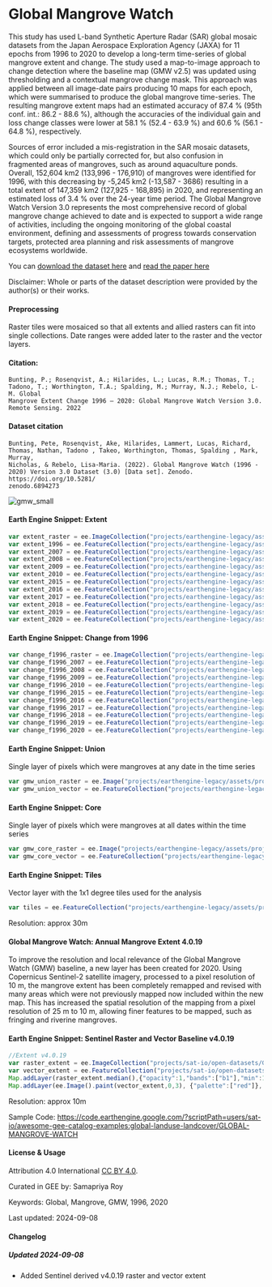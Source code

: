 # Global Mangrove Watch

This study has used L-band Synthetic Aperture Radar (SAR) global mosaic datasets from the Japan Aerospace Exploration Agency (JAXA) for 11 epochs from 1996 to 2020 to develop a long-term time-series of global mangrove extent and change. The study used a map-to-image approach to change detection where the baseline map (GMW v2.5) was updated using thresholding and a contextual mangrove change mask. This approach was applied between all image-date pairs producing 10 maps for each epoch, which were summarised to produce the global mangrove time-series. The resulting mangrove extent maps had an estimated accuracy of 87.4 % (95th conf. int.: 86.2 - 88.6 %), although the accuracies of the individual gain and loss change classes were lower at 58.1 % (52.4 - 63.9 %) and 60.6 % (56.1 - 64.8 %), respectively.

Sources of error included a mis-registration in the SAR mosaic datasets, which could only be partially corrected for, but also confusion in fragmented areas of mangroves, such as around aquaculture ponds. Overall, 152,604 km2 (133,996 - 176,910) of mangroves were identified for 1996, with this decreasing by -5,245 km2 (-13,587 - 3686) resulting in a total extent of 147,359 km2 (127,925 - 168,895) in 2020, and representing an estimated loss of 3.4 % over the 24-year time period. The Global Mangrove Watch Version 3.0 represents the most comprehensive record of global mangrove change achieved to date and is expected to support a wide range of activities, including the ongoing monitoring of the global coastal environment, defining and assessments of progress towards conservation targets, protected area planning and risk assessments of mangrove ecosystems worldwide.

You can [download the dataset here](https://zenodo.org/record/6894273#.YyMn4tXMKdw) and [read the paper here](https://www.mdpi.com/2072-4292/14/15/3657)

Disclaimer: Whole or parts of the dataset description were provided by the author(s) or their works.

#### Preprocessing

Raster tiles were mosaiced so that all extents and allied rasters can fit into single collections. Date ranges were added later to the raster and the vector layers.

#### Citation:

```
Bunting, P.; Rosenqvist, A.; Hilarides, L.; Lucas, R.M.; Thomas, T.; Tadono, T.; Worthington, T.A.; Spalding, M.; Murray, N.J.; Rebelo, L-M. Global
Mangrove Extent Change 1996 – 2020: Global Mangrove Watch Version 3.0. Remote Sensing. 2022
```

#### Dataset citation

```
Bunting, Pete, Rosenqvist, Ake, Hilarides, Lammert, Lucas, Richard, Thomas, Nathan, Tadono , Takeo, Worthington, Thomas, Spalding , Mark, Murray,
Nicholas, & Rebelo, Lisa-Maria. (2022). Global Mangrove Watch (1996 - 2020) Version 3.0 Dataset (3.0) [Data set]. Zenodo. https://doi.org/10.5281/
zenodo.6894273
```

![gmw_small](https://user-images.githubusercontent.com/6677629/190841060-d939cc7d-f3ce-499f-8411-623806936bc8.gif)

#### Earth Engine Snippet: Extent

```js
var extent_raster = ee.ImageCollection("projects/earthengine-legacy/assets/projects/sat-io/open-datasets/GMW/extent/GMW_V3");
var extent_1996 = ee.FeatureCollection("projects/earthengine-legacy/assets/projects/sat-io/open-datasets/GMW/extent/gmw_v3_1996_vec");
var extent_2007 = ee.FeatureCollection("projects/earthengine-legacy/assets/projects/sat-io/open-datasets/GMW/extent/gmw_v3_2007_vec");
var extent_2008 = ee.FeatureCollection("projects/earthengine-legacy/assets/projects/sat-io/open-datasets/GMW/extent/gmw_v3_2008_vec");
var extent_2009 = ee.FeatureCollection("projects/earthengine-legacy/assets/projects/sat-io/open-datasets/GMW/extent/gmw_v3_2009_vec");
var extent_2010 = ee.FeatureCollection("projects/earthengine-legacy/assets/projects/sat-io/open-datasets/GMW/extent/gmw_v3_2010_vec");
var extent_2015 = ee.FeatureCollection("projects/earthengine-legacy/assets/projects/sat-io/open-datasets/GMW/extent/gmw_v3_2015_vec");
var extent_2016 = ee.FeatureCollection("projects/earthengine-legacy/assets/projects/sat-io/open-datasets/GMW/extent/gmw_v3_2016_vec");
var extent_2017 = ee.FeatureCollection("projects/earthengine-legacy/assets/projects/sat-io/open-datasets/GMW/extent/gmw_v3_2017_vec");
var extent_2018 = ee.FeatureCollection("projects/earthengine-legacy/assets/projects/sat-io/open-datasets/GMW/extent/gmw_v3_2018_vec");
var extent_2019 = ee.FeatureCollection("projects/earthengine-legacy/assets/projects/sat-io/open-datasets/GMW/extent/gmw_v3_2019_vec");
var extent_2020 = ee.FeatureCollection("projects/earthengine-legacy/assets/projects/sat-io/open-datasets/GMW/extent/gmw_v3_2020_vec");
```

#### Earth Engine Snippet: Change from 1996

```js
var change_f1996_raster = ee.ImageCollection("projects/earthengine-legacy/assets/projects/sat-io/open-datasets/GMW/change/change_f1996");
var change_f1996_2007 = ee.FeatureCollection("projects/earthengine-legacy/assets/projects/sat-io/open-datasets/GMW/change/gmw_v3_f1996_t2007_vec");
var change_f1996_2008 = ee.FeatureCollection("projects/earthengine-legacy/assets/projects/sat-io/open-datasets/GMW/change/gmw_v3_f1996_t2008_vec");
var change_f1996_2009 = ee.FeatureCollection("projects/earthengine-legacy/assets/projects/sat-io/open-datasets/GMW/change/gmw_v3_f1996_t2009_vec");
var change_f1996_2010 = ee.FeatureCollection("projects/earthengine-legacy/assets/projects/sat-io/open-datasets/GMW/change/gmw_v3_f1996_t2010_vec");
var change_f1996_2015 = ee.FeatureCollection("projects/earthengine-legacy/assets/projects/sat-io/open-datasets/GMW/change/gmw_v3_f1996_t2015_vec");
var change_f1996_2016 = ee.FeatureCollection("projects/earthengine-legacy/assets/projects/sat-io/open-datasets/GMW/change/gmw_v3_f1996_t2016_vec");
var change_f1996_2017 = ee.FeatureCollection("projects/earthengine-legacy/assets/projects/sat-io/open-datasets/GMW/change/gmw_v3_f1996_t2017_vec");
var change_f1996_2018 = ee.FeatureCollection("projects/earthengine-legacy/assets/projects/sat-io/open-datasets/GMW/change/gmw_v3_f1996_t2018_vec");
var change_f1996_2019 = ee.FeatureCollection("projects/earthengine-legacy/assets/projects/sat-io/open-datasets/GMW/change/gmw_v3_f1996_t2019_vec");
var change_f1996_2020 = ee.FeatureCollection("projects/earthengine-legacy/assets/projects/sat-io/open-datasets/GMW/change/gmw_v3_f1996_t2020_vec");
```
#### Earth Engine Snippet: Union

Single layer of pixels which were mangroves at any date in the time series

```js
var gmw_union_raster = ee.Image("projects/earthengine-legacy/assets/projects/sat-io/open-datasets/GMW/union/gmw_v3_mng_union");
var gmw_union_vector = ee.FeatureCollection("projects/earthengine-legacy/assets/projects/sat-io/open-datasets/GMW/union/gmw_v3_union_vec");
```

#### Earth Engine Snippet: Core

Single layer of pixels which were mangroves at all dates within the time series

```js
var gmw_core_raster = ee.Image("projects/earthengine-legacy/assets/projects/sat-io/open-datasets/GMW/core/gmw_v3_mng_core");
var gmw_core_vector = ee.FeatureCollection("projects/earthengine-legacy/assets/projects/sat-io/open-datasets/GMW/core/gmw_v3_core_vec");
```

#### Earth Engine Snippet: Tiles
Vector layer with the 1x1 degree tiles used for the analysis

```js
var tiles = ee.FeatureCollection("projects/earthengine-legacy/assets/projects/sat-io/open-datasets/GMW/gmw_v3_tiles");
```

Resolution: approx 30m

#### Global Mangrove Watch: Annual Mangrove Extent 4.0.19

To improve the resolution and local relevance of the Global Mangrove Watch (GMW) baseline, a new layer has been created for 2020. Using Copernicus Sentinel-2 satellite imagery, processed to a pixel resolution of 10 m, the mangrove extent has been completely remapped and revised with many areas which were not previously mapped now included within the new map. This has increased the spatial resolution of the mapping from a pixel resolution of 25 m to 10 m, allowing finer features to be mapped, such as fringing and riverine mangroves.

#### Earth Engine Snippet: Sentinel Raster and Vector Baseline v4.0.19

```js
//Extent v4.0.19
var raster_extent = ee.ImageCollection("projects/sat-io/open-datasets/GMW/annual-extent/GMW_MNG_2020");
var vector_extent = ee.FeatureCollection("projects/sat-io/open-datasets/GMW/annual-extent/GMW_MNG_VEC_2020");
Map.addLayer(raster_extent.median(),{"opacity":1,"bands":["b1"],"min":1,"max":1,"palette":["228B22"]},'GMW Raster Extent 2020  v4.0.19')
Map.addLayer(ee.Image().paint(vector_extent,0,3), {"palette":["red"]}, 'GMW Vector Extent 2020 v4.0.19')

```

Resolution: approx 10m

Sample Code: https://code.earthengine.google.com/?scriptPath=users/sat-io/awesome-gee-catalog-examples:global-landuse-landcover/GLOBAL-MANGROVE-WATCH


#### License & Usage
Attribution 4.0 International [CC BY 4.0](https://creativecommons.org/licenses/by/4.0/).

Curated in GEE by: Samapriya Roy

Keywords: Global, Mangrove, GMW, 1996, 2020

Last updated: 2024-09-08

#### Changelog

##### Updated 2024-09-08
- Added Sentinel derived v4.0.19 raster and vector extent
